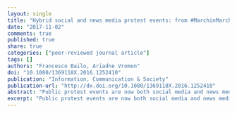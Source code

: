 ```yaml
---
layout: single
title: "Hybrid social and news media protest events: from #MarchinMarch to #BusttheBudget in Australia"
date: "2017-11-02"
comments: true
published: true
share: true
categories: ["peer-reviewed journal article"]
tags: []
authors: "Francesco Bailo, Ariadne Vromen"
doi: "10.1080/1369118X.2016.1252410"
publication: "Information, Communication & Society"
publication-url: "http://dx.doi.org/10.1080/1369118X.2016.1252410"
abstract: "Public protest events are now both social media and news media events. They are deeply entangled, with news media actors – such as journalists or news organisations – directly participating in the protest by tweeting about the event using the protest hashtag; and social media actors sharing news items published online by professional news agencies. Protesters have always deployed tactics to engage the media and use news media agencies’ resources to amplify their reach, with the dual aim of mobilising new supporters and adding their voice to public, mediatised debate. When protest moves between a physical space and a virtual space, the interactions between protesters and media stop being asynchronous or post hoc and turn instantaneous. In this new media-protest ecosystem, traditional media are still relevant sources of information and legitimacy, yet this dynamic is increasingly underpinned by a hybrid interdependency between traditional news and social media sources. In this paper we focus on an anti-austerity government movement that arose in Australia in early 2014 and was mobilised as a series of social media driven, connective action protest events. We show that there is a complex symbiotic interdependency between the movement and the traditional media for recognition and amplification of initial protest events, but that over time as media interest wanes, the movements’ network becomes disconnected and momentum is lost. This suggests that the active role traditional media play in protest events is being underestimated in the current research agenda on connective action."
excerpt: "Public protest events are now both social media and news media events."
---
```

